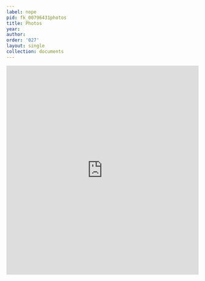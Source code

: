 ```yaml
---
label: nope
pid: fk_00796431photos
title: Photos
year:
author:
order: '027'
layout: single
collection: documents
---
```

<iframe src="https://northwestern.app.box.com/embed/s/90hyfy7gxkqq0plp9xe2a5hygninwyjw?sortColumn=date&view=list" width="100%" height="550" frameborder="0" allowfullscreen webkitallowfullscreen msallowfullscreen></iframe>
